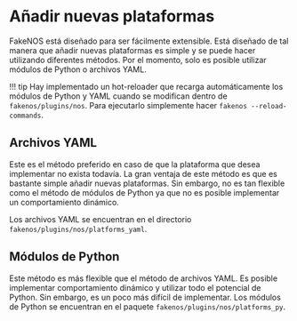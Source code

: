 # Añadir nuevas plataformas
FakeNOS está diseñado para ser fácilmente extensible. Está diseñado de tal manera
que añadir nuevas plataformas es simple y se puede hacer utilizando diferentes
métodos. Por el momento, solo es posible utilizar módulos de Python o archivos YAML.

!!! tip 
    Hay implementado un hot-reloader que recarga automáticamente los módulos de Python
    y YAML cuando se modifican dentro de `fakenos/plugins/nos`. Para ejecutarlo
    simplemente hacer `fakenos --reload-commands`.

## Archivos YAML
Este es el método preferido en caso de que la plataforma que desea implementar no
exista todavía. La gran ventaja de este método es que es bastante simple
añadir nuevas plataformas. Sin embargo, no es tan flexible como el método de módulos de Python
ya que no es posible implementar un comportamiento dinámico.

Los archivos YAML se encuentran en el directorio `fakenos/plugins/nos/platforms_yaml`.

## Módulos de Python
Este método es más flexible que el método de archivos YAML. Es posible implementar
comportamiento dinámico y utilizar todo el potencial de Python. Sin embargo, es un poco más difícil de
implementar. Los módulos de Python se encuentran en el paquete `fakenos/plugins/nos/platforms_py`.
